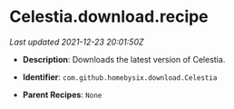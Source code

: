 # Celestia.download.recipe

_Last updated 2021-12-23 20:01:50Z_

- **Description**: Downloads the latest version of Celestia.

- **Identifier**: `com.github.homebysix.download.Celestia`

- **Parent Recipes**: `None`
